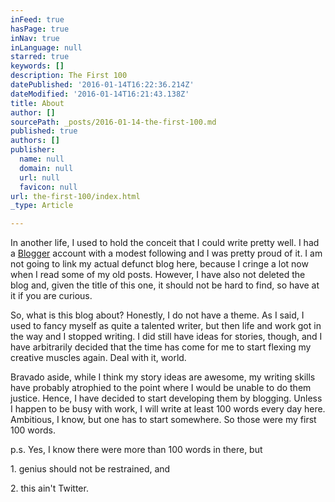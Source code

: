 ```yaml
---
inFeed: true
hasPage: true
inNav: true
inLanguage: null
starred: true
keywords: []
description: The First 100
datePublished: '2016-01-14T16:22:36.214Z'
dateModified: '2016-01-14T16:21:43.138Z'
title: About
author: []
sourcePath: _posts/2016-01-14-the-first-100.md
published: true
authors: []
publisher:
  name: null
  domain: null
  url: null
  favicon: null
url: the-first-100/index.html
_type: Article

---
```

In another life, I used to hold the conceit that I could write pretty well. I had a [Blogger][0] account with a modest following and I was pretty proud of it. I am not going to link my actual defunct blog here, because I cringe a lot now when I read some of my old posts. However, I have also not deleted the blog and, given the title of this one, it should not be hard to find, so have at it if you are curious.

So, what is this blog about? Honestly, I do not have a theme. As I said, I used to fancy myself as quite a talented writer, but then life and work got in the way and I stopped writing. I did still have ideas for stories, though, and I have arbitrarily decided that the time has come for me to start flexing my creative muscles again. Deal with it, world.

Bravado aside, while I think my story ideas are awesome, my writing skills have probably atrophied to the point where I would be unable to do them justice. Hence, I have decided to start developing them by blogging. Unless I happen to be busy with work, I will write at least 100 words every day here. Ambitious, I know, but one has to start somewhere. So those were my first 100 words.

p.s. Yes, I know there were more than 100 words in there, but

1\. genius should not be restrained, and

2\. this ain't Twitter.

[0]: http://blogger.com/